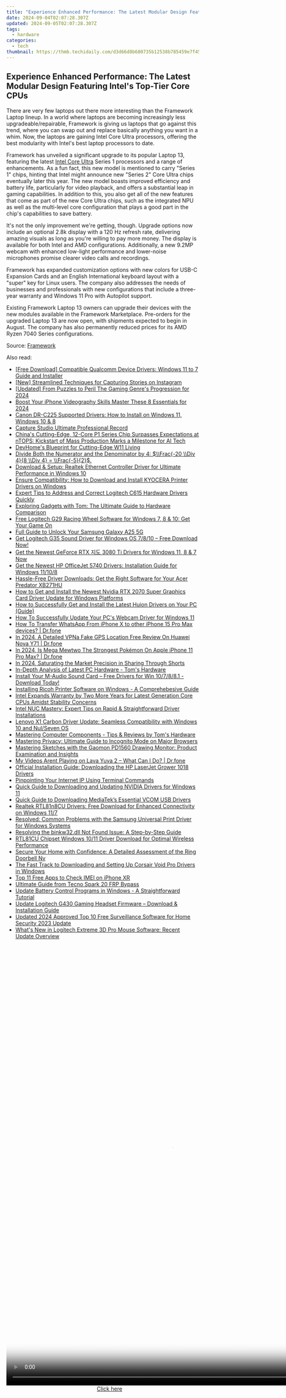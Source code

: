 ```yaml
---
title: "Experience Enhanced Performance: The Latest Modular Design Featuring Intel's Top-Tier Core CPUs"
date: 2024-09-04T02:07:28.307Z
updated: 2024-09-05T02:07:28.307Z
tags:
  - hardware
categories:
  - tech
thumbnail: https://thmb.techidaily.com/d3d66d8b680735b12538b785459e7f45b24c283f5d64f2076c6321e51a771e5e.jpg
---
```


## Experience Enhanced Performance: The Latest Modular Design Featuring Intel's Top-Tier Core CPUs

There are very few laptops out there more interesting than the Framework Laptop lineup. In a world where laptops are becoming increasingly less upgradeable/repairable, Framework is giving us laptops that go against this trend, where you can swap out and replace basically anything you want in a whim. Now, the laptops are gaining Intel Core Ultra processors, offering the best modularity with Intel's best laptop processors to date.

 Framework has unveiled a significant upgrade to its popular Laptop 13, featuring the latest [Intel Core Ultra](https://facebook-video-content.techidaily.com/elevate-your-profiles-visual-appeal-for-2024/) Series 1 processors and a range of enhancements. As a fun fact, this new model is mentioned to carry "Series 1" chips, hinting that Intel might announce new "Series 2" Core Ultra chips eventually later this year. The new model boasts improved efficiency and battery life, particularly for video playback, and offers a substantial leap in gaming capabilities. In addition to this, you also get all of the new features that come as part of the new Core Ultra chips, such as the integrated NPU as well as the multi-level core configuration that plays a good part in the chip's capabilities to save battery.

 It's not the only improvement we're getting, though. Upgrade options now include an optional 2.8k display with a 120 Hz refresh rate, delivering amazing visuals as long as you're willing to pay more money. The display is available for both Intel and AMD configurations. Additionally, a new 9.2MP webcam with enhanced low-light performance and lower-noise microphones promise clearer video calls and recordings.

 Framework has expanded customization options with new colors for USB-C Expansion Cards and an English International keyboard layout with a "super" key for Linux users. The company also addresses the needs of businesses and professionals with new configurations that include a three-year warranty and Windows 11 Pro with Autopilot support.

 Existing Framework Laptop 13 owners can upgrade their devices with the new modules available in the Framework Marketplace. Pre-orders for the upgraded Laptop 13 are now open, with shipments expected to begin in August. The company has also permanently reduced prices for its AMD Ryzen 7040 Series configurations.

 Source: [Framework](https://frame.work/blog/introducing-the-new-framework-laptop-13-with-intel-core-ultra-series-1-processors)

<ins class="adsbygoogle"
     style="display:block"
     data-ad-format="autorelaxed"
     data-ad-client="ca-pub-7571918770474297"
     data-ad-slot="1223367746"></ins>



<ins class="adsbygoogle"
     style="display:block"
     data-ad-client="ca-pub-7571918770474297"
     data-ad-slot="8358498916"
     data-ad-format="auto"
     data-full-width-responsive="true"></ins>

<span class="atpl-alsoreadstyle">Also read:</span>
<div><ul>
<li><a href="https://hardware-help.techidaily.com/free-download-compatible-qualcomm-device-drivers-windows-11-to-7-guide-and-installer/"><u>[Free Download] Compatible Qualcomm Device Drivers: Windows 11 to 7 Guide and Installer</u></a></li>
<li><a href="https://instagram-video-recordings.techidaily.com/new-streamlined-techniques-for-capturing-stories-on-instagram/"><u>[New] Streamlined Techniques for Capturing Stories on Instagram</u></a></li>
<li><a href="https://visual-screen-recording.techidaily.com/updated-from-puzzles-to-peril-the-gaming-genres-progression-for-2024/"><u>[Updated] From Puzzles to Peril  The Gaming Genre's Progression for 2024</u></a></li>
<li><a href="https://extra-lessons.techidaily.com/boost-your-iphone-videography-skills-master-these-8-essentials-for-2024/"><u>Boost Your iPhone Videography Skills  Master These 8 Essentials for 2024</u></a></li>
<li><a href="https://hardware-help.techidaily.com/canon-dr-c225-supported-drivers-how-to-install-on-windows-11-windows-10-and-8/"><u>Canon DR-C225 Supported Drivers: How to Install on Windows 11, Windows 10 & 8</u></a></li>
<li><a href="https://screen-video-capture.techidaily.com/capture-studio-ultimate-professional-record/"><u>Capture Studio  Ultimate Professional Record</u></a></li>
<li><a href="https://hardware-help.techidaily.com/chinas-cutting-edge-12-core-p1-series-chip-surpasses-expectations-at-ntops-kickstart-of-mass-production-marks-a-milestone-for-ai-tech/"><u>China's Cutting-Edge, 12-Core P1 Series Chip Surpasses Expectations at nTOPS: Kickstart of Mass Production Marks a Milestone for AI Tech</u></a></li>
<li><a href="https://win11-tips.techidaily.com/devhomes-blueprint-for-cutting-edge-w11-living/"><u>DevHome's Blueprint for Cutting-Edge W11 Living</u></a></li>
<li><a href="https://hardware-help.techidaily.com/1722971406288-divide-both-the-numerator-and-the-denominator-by-4-frac-20-div-48-div-4-frac-52/"><u>Divide Both the Numerator and the Denominator by 4: $\\Frac{-20 \\Div 4}{8 \\Div 4} = \\Frac{-5}{2}$.</u></a></li>
<li><a href="https://hardware-help.techidaily.com/download-and-setup-realtek-ethernet-controller-driver-for-ultimate-performance-in-windows-10/"><u>Download & Setup: Realtek Ethernet Controller Driver for Ultimate Performance in Windows 10</u></a></li>
<li><a href="https://hardware-help.techidaily.com/ensure-compatibility-how-to-download-and-install-kyocera-printer-drivers-on-windows/"><u>Ensure Compatibility: How to Download and Install KYOCERA Printer Drivers on Windows</u></a></li>
<li><a href="https://hardware-help.techidaily.com/expert-tips-to-address-and-correct-logitech-c615-hardware-drivers-quickly/"><u>Expert Tips to Address and Correct Logitech C615 Hardware Drivers Quickly</u></a></li>
<li><a href="https://hardware-help.techidaily.com/exploring-gadgets-with-tom-the-ultimate-guide-to-hardware-comparison/"><u>Exploring Gadgets with Tom: The Ultimate Guide to Hardware Comparison</u></a></li>
<li><a href="https://hardware-help.techidaily.com/1722970128827-free-logitech-g29-racing-wheel-software-for-windows-7-8-and-10-get-your-game-on/"><u>Free Logitech G29 Racing Wheel Software for Windows 7, 8 & 10: Get Your Game On</u></a></li>
<li><a href="https://android-unlock.techidaily.com/full-guide-to-unlock-your-samsung-galaxy-a25-5g-by-drfone-android/"><u>Full Guide to Unlock Your Samsung Galaxy A25 5G</u></a></li>
<li><a href="https://hardware-help.techidaily.com/get-logitech-g35-sound-driver-for-windows-os-7810-free-download-now/"><u>Get Logitech G35 Sound Driver for Windows OS 7/8/10 – Free Download Now!</u></a></li>
<li><a href="https://hardware-help.techidaily.com/get-the-newest-geforce-rtx-3080-ti-drivers-for-windows-11-8-and-7-now/"><u>Get the Newest GeForce RTX 지도 3080 Ti Drivers for Windows 11, 8 & 7 Now</u></a></li>
<li><a href="https://hardware-help.techidaily.com/get-the-newest-hp-officejet-5740-drivers-installation-guide-for-windows-11108/"><u>Get the Newest HP OfficeJet 5740 Drivers: Installation Guide for Windows 11/10/8</u></a></li>
<li><a href="https://hardware-help.techidaily.com/hassle-free-driver-downloads-get-the-right-software-for-your-acer-predator-xb271hu/"><u>Hassle-Free Driver Downloads: Get the Right Software for Your Acer Predator XB271HU</u></a></li>
<li><a href="https://hardware-help.techidaily.com/how-to-get-and-install-the-newest-nvidia-rtx-2070-super-graphics-card-driver-update-for-windows-platforms/"><u>How to Get and Install the Newest Nvidia RTX 2070 Super Graphics Card Driver Update for Windows Platforms</u></a></li>
<li><a href="https://hardware-help.techidaily.com/how-to-successfully-get-and-install-the-latest-huion-drivers-on-your-pc-guide/"><u>How to Successfully Get and Install the Latest Huion Drivers on Your PC (Guide)</u></a></li>
<li><a href="https://hardware-help.techidaily.com/how-to-successfully-update-your-pcs-webcam-driver-for-windows-11/"><u>How To Successfully Update Your PC's Webcam Driver for Windows 11</u></a></li>
<li><a href="https://review-topics.techidaily.com/how-to-transfer-whatsapp-from-iphone-x-to-other-iphone-15-pro-max-devices-drfone-by-drfone-transfer-whatsapp-from-ios-transfer-whatsapp-from-ios/"><u>How To Transfer WhatsApp From iPhone X to other iPhone 15 Pro Max devices? | Dr.fone</u></a></li>
<li><a href="https://fake-location.techidaily.com/in-2024-a-detailed-vpna-fake-gps-location-free-review-on-huawei-nova-y71-drfone-by-drfone-virtual-android/"><u>In 2024, A Detailed VPNa Fake GPS Location Free Review On Huawei Nova Y71 | Dr.fone</u></a></li>
<li><a href="https://ios-pokemon-go.techidaily.com/in-2024-is-mega-mewtwo-the-strongest-pokemon-on-apple-iphone-11-pro-max-drfone-by-drfone-virtual-ios/"><u>In 2024, Is Mega Mewtwo The Strongest Pokémon On Apple iPhone 11 Pro Max? | Dr.fone</u></a></li>
<li><a href="https://youtube-stream.techidaily.com/in-2024-saturating-the-market-precision-in-sharing-through-shorts/"><u>In 2024, Saturating the Market  Precision in Sharing Through Shorts</u></a></li>
<li><a href="https://hardware-help.techidaily.com/in-depth-analysis-of-latest-pc-hardware-toms-hardware/"><u>In-Depth Analysis of Latest PC Hardware - Tom's Hardware</u></a></li>
<li><a href="https://hardware-help.techidaily.com/install-your-m-audio-sound-card-free-drivers-for-win-107881-download-today/"><u>Install Your M-Audio Sound Card – Free Drivers for Win 10/7/8/8.1 - Download Today!</u></a></li>
<li><a href="https://hardware-help.techidaily.com/installing-ricoh-printer-software-on-windows-a-comprehebesive-guide/"><u>Installing Ricoh Printer Software on Windows - A Comprehebesive Guide</u></a></li>
<li><a href="https://hardware-help.techidaily.com/intel-expands-warranty-by-two-more-years-for-latest-generation-core-cpus-amidst-stability-concerns/"><u>Intel Expands Warranty by Two More Years for Latest Generation Core CPUs Amidst Stability Concerns</u></a></li>
<li><a href="https://hardware-help.techidaily.com/intel-nuc-mastery-expert-tips-on-rapid-and-straightforward-driver-installations/"><u>Intel NUC Mastery: Expert Tips on Rapid & Straightforward Driver Installations</u></a></li>
<li><a href="https://hardware-help.techidaily.com/lenovo-x1-carbon-driver-update-seamless-compatibility-with-windows-10-and-nulseven-os/"><u>Lenovo X1 Carbon Driver Update: Seamless Compatibility with Windows 10 and Nul/Seven OS</u></a></li>
<li><a href="https://hardware-help.techidaily.com/mastering-computer-components-tips-and-reviews-by-toms-hardware/"><u>Mastering Computer Components - Tips & Reviews by Tom's Hardware</u></a></li>
<li><a href="https://tech-recovery.techidaily.com/mastering-privacy-ultimate-guide-to-incognito-mode-on-major-browsers/"><u>Mastering Privacy: Ultimate Guide to Incognito Mode on Major Browsers</u></a></li>
<li><a href="https://buynow-info.techidaily.com/mastering-sketches-with-the-gaomon-pd1560-drawing-monitor-product-examination-and-insights/"><u>Mastering Sketches with the Gaomon PD1560 Drawing Monitor: Product Examination and Insights</u></a></li>
<li><a href="https://howto.techidaily.com/my-videos-arent-playing-on-lava-yuva-2-what-can-i-do-drfone-by-drfone-fix-android-problems-fix-android-problems/"><u>My Videos Arent Playing on Lava Yuva 2 – What Can I Do? | Dr.fone</u></a></li>
<li><a href="https://hardware-help.techidaily.com/official-installation-guide-downloading-the-hp-laserjet-grower-1018-drivers/"><u>Official Installation Guide: Downloading the HP LaserJet Grower 1018 Drivers</u></a></li>
<li><a href="https://windows11.techidaily.com/pinpointing-your-internet-ip-using-terminal-commands/"><u>Pinpointing Your Internet IP Using Terminal Commands</u></a></li>
<li><a href="https://hardware-help.techidaily.com/quick-guide-to-downloading-and-updating-nvidia-drivers-for-windows-11/"><u>Quick Guide to Downloading and Updating NVIDIA Drivers for Windows 11</u></a></li>
<li><a href="https://hardware-help.techidaily.com/quick-guide-to-downloading-mediateks-essential-vcom-usb-drivers/"><u>Quick Guide to Downloading MediaTek’s Essential VCOM USB Drivers</u></a></li>
<li><a href="https://hardware-help.techidaily.com/realtek-rtl81n8cu-drivers-free-download-for-enhanced-connectivity-on-windows-117/"><u>Realtek RTL81n8CU Drivers: Free Download for Enhanced Connectivity on Windows 11/7</u></a></li>
<li><a href="https://hardware-help.techidaily.com/resolved-common-problems-with-the-samsung-universal-print-driver-for-windows-systems/"><u>Resolved: Common Problems with the Samsung Universal Print Driver for Windows Systems</u></a></li>
<li><a href="https://common-error.techidaily.com/resolving-the-binkw32dll-not-found-issue-a-step-by-step-guide/"><u>Resolving the binkw32.dll Not Found Issue: A Step-by-Step Guide</u></a></li>
<li><a href="https://hardware-help.techidaily.com/rtl81cu-chipset-windows-1011-driver-download-for-optimal-wireless-performance/"><u>RTL81CU Chipset Windows 10/11 Driver Download for Optimal Wireless Performance</u></a></li>
<li><a href="https://buynow-reviews.techidaily.com/secure-your-home-with-confidence-a-detailed-assessment-of-the-ring-doorbell-nv/"><u>Secure Your Home with Confidence: A Detailed Assessment of the Ring Doorbell Nv</u></a></li>
<li><a href="https://hardware-help.techidaily.com/the-fast-track-to-downloading-and-setting-up-corsair-void-pro-drivers-in-windows/"><u>The Fast Track to Downloading and Setting Up Corsair Void Pro Drivers in Windows</u></a></li>
<li><a href="https://sim-unlock.techidaily.com/top-11-free-apps-to-check-imei-on-iphone-xr-by-drfone-ios/"><u>Top 11 Free Apps to Check IMEI on iPhone XR</u></a></li>
<li><a href="https://bypass-frp.techidaily.com/ultimate-guide-from-tecno-spark-20-frp-bypass-by-drfone-android/"><u>Ultimate Guide from Tecno Spark 20 FRP Bypass</u></a></li>
<li><a href="https://hardware-help.techidaily.com/update-battery-control-programs-in-windows-a-straightforward-tutorial/"><u>Update Battery Control Programs in Windows - A Straightforward Tutorial</u></a></li>
<li><a href="https://hardware-help.techidaily.com/update-logitech-g430-gaming-headset-firmware-download-and-installation-guide/"><u>Update Logitech G430 Gaming Headset Firmware – Download & Installation Guide</u></a></li>
<li><a href="https://ai-driven-video-production.techidaily.com/updated-2024-approved-top-10-free-surveillance-software-for-home-security-2023-update/"><u>Updated 2024 Approved Top 10 Free Surveillance Software for Home Security 2023 Update</u></a></li>
<li><a href="https://hardware-help.techidaily.com/whats-new-in-logitech-extreme-3d-pro-mouse-software-recent-update-overview/"><u>What's New in Logitech Extreme 3D Pro Mouse Software: Recent Update Overview</u></a></li>
</ul></div>

<!-- affiliate ads begin -->
<span id="1542129">
					<video width="864" height="1152" style="cursor:pointer"
           poster="//a.impactradius-go.com/display-clicktoplayimage/1542129.png"
           onclick="if(!this.playClicked){this.play();this.setAttribute('controls',true);this.playClicked=true;}">
	   <source src="//a.impactradius-go.com/display-ad/16836-1542129">
	   <img src="//a.impactradius-go.com/display-clicktoplayimage/1542129.png" style="border: none; height: 100%; width: 100%; object-fit: contain">
	</video>
	<div style="width:540px;text-align:center"><a href="javascript:window.open(decodeURIComponent('https%3A%2F%2F25home.pxf.io%2Fc%2F5597632%2F1542129%2F16836'), '_blank');void(0);">Click here</a></div>
</span>
<img height="0" width="0" src="https://imp.pxf.io/i/5597632/1542129/16836" style="position:absolute;visibility:hidden;" border="0" />
<!-- affiliate ads end -->